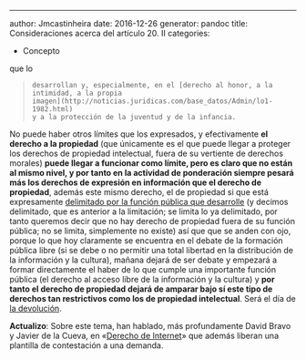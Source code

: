 ---
author: Jmcastinheira
date: 2016-12-26
generator: pandoc
title: Consideraciones acerca del artículo 20. II
categories:
  - Concepto

 que lo
>     desarrollan y, especialmente, en el [derecho al honor, a la
>     intimidad, a la propia
>     imagen](http://noticias.juridicas.com/base_datos/Admin/lo1-1982.html)
>     y a la protección de la juventud y de la infancia.

No puede haber otros límites que los expresados, y efectivamente **el
derecho a la propiedad** (que únicamente es el que puede llegar a
proteger los derechos de propiedad intelectual, fuera de su vertiente de
derechos morales) **puede llegar a funcionar como límite, pero es claro
que no están al mismo nivel, y por tanto en la actividad de ponderación
siempre pesará más los derechos de expresión en información que el
derecho de propiedad**, además este mismo derecho, el de propiedad si
que está expresamente [delimitado por la función pública que
desarrolle](http://noticias.juridicas.com/base_datos/Admin/constitucion.t1.html#a33)
(y decimos delimitado, que es anterior a la limitación; se limita lo ya
delimitado, por tanto queremos decir que no hay derecho de propiedad
fuera de su función pública; no se limita, simplemente no existe) así
que que se anden con ojo, porque lo que hoy claramente se encuentra en
el debate de la formación pública libre (si se debe o no permitir una
total libertad en la distribución de la información y la cultura),
mañana dejará de ser debate y empezará a formar directamente el haber de
lo que cumple una importante función pública (el derecho al acceso libre
de la información y la cultura) y **por tanto el derecho de propiedad
dejará de amparar bajo sí este tipo de derechos tan restrictivos como
los de propiedad intelectual**. Será el día de [la
devolución](http://lasindias.net/indianopedia/Devolucionismo).

**Actualizo**: Sobre este tema, han hablado, más profundamente David
Bravo y Javier de la Cueva, en «[Derecho de
Internet](http://www.derecho-internet.org/node/506)» que además liberan
una plantilla de contestación a una demanda.
